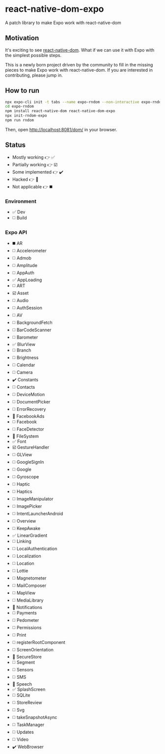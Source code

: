 # react-native-dom-expo
A patch library to make Expo work with react-native-dom

## Motivation
It's exciting to see [react-native-dom](https://github.com/vincentriemer/react-native-dom). What if we can use it with Expo with the simplest possible steps.

This is a newly born project driven by the community
to fill in the missing pieces to make Expo work with react-native-dom.
If you are interested in contributing, please jump in.

## How to run
```bash
npx expo-cli init -t tabs --name expo-rndom --non-interactive expo-rndom
cd expo-rndom
npm install react-native-dom react-native-dom-expo
npx init-rndom-expo
npm run rndom
```

Then, open <http://localhost:8081/dom/> in your browser.

## Status

- Mostly working :point_right: :white_check_mark:
- Partially working :point_right: :ballot_box_with_check:
- Some implemented :point_right: :heavy_check_mark:
- Hacked :point_right: :radio_button:
- Not applicable :point_right: :black_medium_square:

### Environment
- :white_check_mark: Dev
- :white_medium_square: Build

### Expo API
- :black_medium_square: AR
- :white_medium_square: Accelerometer
- :white_medium_square: Admob
- :white_medium_square: Amplitude
- :white_medium_square: AppAuth
- :white_check_mark: AppLoading
- :white_medium_square: ART
- :ballot_box_with_check: Asset
- :white_medium_square: Audio
- :white_medium_square: AuthSession
- :white_medium_square: AV
- :white_medium_square: BackgroundFetch
- :white_medium_square: BarCodeScanner
- :white_medium_square: Barometer
- :white_check_mark: BlurView
- :white_medium_square: Branch
- :white_medium_square: Brightness
- :white_medium_square: Calendar
- :white_medium_square: Camera
- :heavy_check_mark: Constants
- :white_medium_square: Contacts
- :white_medium_square: DeviceMotion
- :white_medium_square: DocumentPicker
- :white_medium_square: ErrorRecovery
- :radio_button: FacebookAds
- :white_medium_square: Facebook
- :white_medium_square: FaceDetector
- :radio_button: FileSystem
- :white_check_mark: Font
- :ballot_box_with_check: GestureHandler
- :white_medium_square: GLView
- :white_medium_square: GoogleSignIn
- :white_medium_square: Google
- :white_medium_square: Gyroscope
- :white_medium_square: Haptic
- :white_medium_square: Haptics
- :white_medium_square: ImageManipulator
- :white_medium_square: ImagePicker
- :white_medium_square: IntentLauncherAndroid
- :white_medium_square: Overview
- :white_medium_square: KeepAwake
- :white_check_mark: LinearGradient
- :white_medium_square: Linking
- :white_medium_square: LocalAuthentication
- :white_medium_square: Localization
- :white_medium_square: Location
- :white_medium_square: Lottie
- :white_medium_square: Magnetometer
- :white_medium_square: MailComposer
- :white_medium_square: MapView
- :white_medium_square: MediaLibrary
- :radio_button: Notifications
- :white_medium_square: Payments
- :white_medium_square: Pedometer
- :white_medium_square: Permissions
- :white_medium_square: Print
- :white_medium_square: registerRootComponent
- :white_medium_square: ScreenOrientation
- :radio_button: SecureStore
- :white_medium_square: Segment
- :white_medium_square: Sensors
- :white_medium_square: SMS
- :radio_button: Speech
- :white_check_mark: SplashScreen
- :white_medium_square: SQLite
- :white_medium_square: StoreReview
- :white_medium_square: Svg
- :white_medium_square: takeSnapshotAsync
- :white_medium_square: TaskManager
- :white_medium_square: Updates
- :white_medium_square: Video
- :heavy_check_mark: WebBrowser
